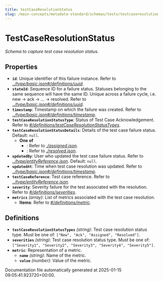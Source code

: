 ```yaml
---
title: testCaseResolutionStatus
slug: /main-concepts/metadata-standard/schemas/tests/testcaseresolutionstatus
---
```


# TestCaseResolutionStatus

*Schema to capture test case resolution status.*

## Properties

- **`id`**: Unique identifier of this failure instance. Refer to *[../type/basic.json#/definitions/uuid](#/type/basic.json#/definitions/uuid)*.
- **`stateId`**: Sequence ID for a failure status. Statuses belonging to the same sequence will have the same ID. Unique across a failure cycle, i.e. new -> ack -> ... -> resolved. Refer to *[../type/basic.json#/definitions/uuid](#/type/basic.json#/definitions/uuid)*.
- **`timestamp`**: Timestamp on which the failure was created. Refer to *[../type/basic.json#/definitions/timestamp](#/type/basic.json#/definitions/timestamp)*.
- **`testCaseResolutionStatusType`**: Status of Test Case Acknowledgement. Refer to *[#/definitions/testCaseResolutionStatusTypes](#definitions/testCaseResolutionStatusTypes)*.
- **`testCaseResolutionStatusDetails`**: Details of the test case failure status. Default: `null`.
  - **One of**
    - : Refer to *[./assigned.json](#assigned.json)*.
    - : Refer to *[./resolved.json](#resolved.json)*.
- **`updatedBy`**: User who updated the test case failure status. Refer to *[../type/entityReference.json](#/type/entityReference.json)*. Default: `null`.
- **`updatedAt`**: Time when test case resolution was updated. Refer to *[../type/basic.json#/definitions/timestamp](#/type/basic.json#/definitions/timestamp)*.
- **`testCaseReference`**: Test case reference. Refer to *[../type/entityReference.json](#/type/entityReference.json)*.
- **`severity`**: Severity failure for the test associated with the resolution. Refer to *[#/definitions/severities](#definitions/severities)*.
- **`metrics`** *(array)*: List of metrics associated with the test case resolution.
  - **Items**: Refer to *[#/definitions/metric](#definitions/metric)*.
## Definitions

- **`testCaseResolutionStatusTypes`** *(string)*: Test case resolution status type. Must be one of: `["New", "Ack", "Assigned", "Resolved"]`.
- **`severities`** *(string)*: Test case resolution status type. Must be one of: `["Severity1", "Severity2", "Severity3", "Severity4", "Severity5"]`.
- **`metric`**: Representation of a metric.
  - **`name`** *(string)*: Name of the metric.
  - **`value`** *(number)*: Value of the metric.


Documentation file automatically generated at 2025-01-15 09:05:41.923720+00:00.
